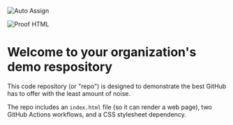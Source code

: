 ![Auto Assign](https://github.com/thephilomathworld/demo-repository/actions/workflows/auto-assign.yml/badge.svg)

![Proof HTML](https://github.com/thephilomathworld/demo-repository/actions/workflows/proof-html.yml/badge.svg)

# Welcome to your organization's demo respository
This code repository (or "repo") is designed to demonstrate the best GitHub has to offer with the least amount of noise.

The repo includes an `index.html` file (so it can render a web page), two GitHub Actions workflows, and a CSS stylesheet dependency.

